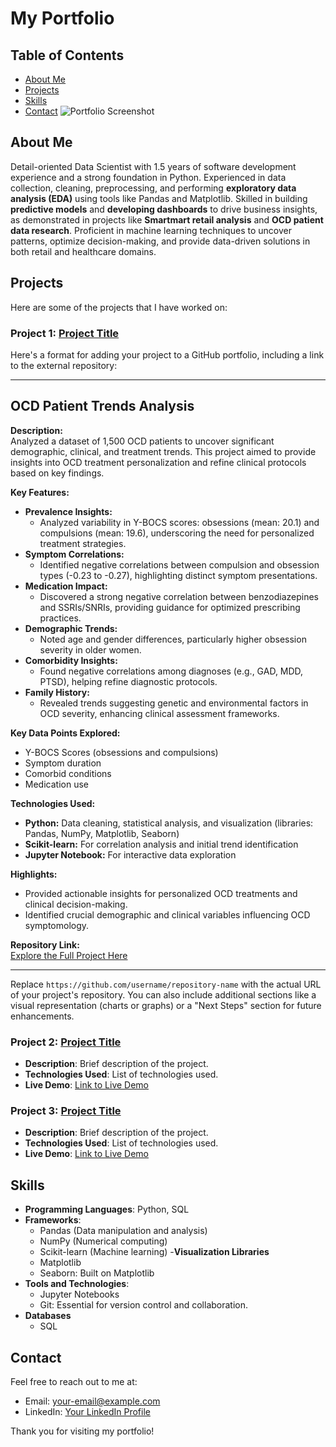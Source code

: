 # My Portfolio

## Table of Contents

- [About Me](#about-me)
- [Projects](#projects)
- [Skills](#skills)
- [Contact](#contact)
![Portfolio Screenshot](images/screenshot.png)

## About Me

Detail-oriented Data Scientist with 1.5 years of software development experience and a strong foundation in Python. Experienced in data collection, cleaning, preprocessing, and performing **exploratory data analysis (EDA)** using tools like Pandas and Matplotlib. Skilled in building **predictive models** and **developing dashboards** to drive business insights, as demonstrated in projects like **Smartmart retail analysis** and **OCD patient data research**. Proficient in machine learning techniques to uncover patterns, optimize decision-making, and provide data-driven solutions in both retail and healthcare domains.
## Projects

Here are some of the projects that I have worked on:

### Project 1: [Project Title](link-to-project)
Here's a format for adding your project to a GitHub portfolio, including a link to the external repository:  

---

## **OCD Patient Trends Analysis**  
**Description:**  
Analyzed a dataset of 1,500 OCD patients to uncover significant demographic, clinical, and treatment trends. This project aimed to provide insights into OCD treatment personalization and refine clinical protocols based on key findings.

**Key Features:**  
- **Prevalence Insights:**  
  - Analyzed variability in Y-BOCS scores: obsessions (mean: 20.1) and compulsions (mean: 19.6), underscoring the need for personalized treatment strategies.  
- **Symptom Correlations:**  
  - Identified negative correlations between compulsion and obsession types (-0.23 to -0.27), highlighting distinct symptom presentations.  
- **Medication Impact:**  
  - Discovered a strong negative correlation between benzodiazepines and SSRIs/SNRIs, providing guidance for optimized prescribing practices.  
- **Demographic Trends:**  
  - Noted age and gender differences, particularly higher obsession severity in older women.  
- **Comorbidity Insights:**  
  - Found negative correlations among diagnoses (e.g., GAD, MDD, PTSD), helping refine diagnostic protocols.  
- **Family History:**  
  - Revealed trends suggesting genetic and environmental factors in OCD severity, enhancing clinical assessment frameworks.

**Key Data Points Explored:**  
- Y-BOCS Scores (obsessions and compulsions)  
- Symptom duration  
- Comorbid conditions  
- Medication use  

**Technologies Used:**  
- **Python:** Data cleaning, statistical analysis, and visualization (libraries: Pandas, NumPy, Matplotlib, Seaborn)  
- **Scikit-learn:** For correlation analysis and initial trend identification  
- **Jupyter Notebook:** For interactive data exploration  

**Highlights:**  
- Provided actionable insights for personalized OCD treatments and clinical decision-making.  
- Identified crucial demographic and clinical variables influencing OCD symptomology.  

**Repository Link:**  
[Explore the Full Project Here](https://github.com/ANUSHA-E-M/OCD-Patient-Analysis)  

---

Replace `https://github.com/username/repository-name` with the actual URL of your project's repository. You can also include additional sections like a visual representation (charts or graphs) or a "Next Steps" section for future enhancements.

### Project 2: [Project Title](link-to-project)
- **Description**: Brief description of the project.
- **Technologies Used**: List of technologies used.
- **Live Demo**: [Link to Live Demo](link-to-live-demo)

### Project 3: [Project Title](link-to-project)
- **Description**: Brief description of the project.
- **Technologies Used**: List of technologies used.
- **Live Demo**: [Link to Live Demo](link-to-live-demo)

## Skills

- **Programming Languages**: Python, SQL
- **Frameworks**:
  - Pandas (Data manipulation and analysis)
  - NumPy (Numerical computing)
  - Scikit-learn (Machine learning)
-**Visualization Libraries**
  - Matplotlib
  - Seaborn: Built on Matplotlib
- **Tools and Technologies**:
  - Jupyter Notebooks
  - Git: Essential for version control and collaboration.
- **Databases**
  - SQL
    
## Contact

Feel free to reach out to me at:
- Email: [your-email@example.com](anu.mahanthesh.2468@gmail.com)
- LinkedIn: [Your LinkedIn Profile](www.linkedin.com/in/anusha-e-m)

Thank you for visiting my portfolio!

<!--
**ANUSHA-E-M/ANUSHA-E-M** is a ✨ _special_ ✨ repository because its `README.md` (this file) appears on your GitHub profile.

Here are some ideas to get you started:

- 🔭 I’m currently working on ...
- 🌱 I’m currently learning ...
- 👯 I’m looking to collaborate on ...
- 🤔 I’m looking for help with ...
- 💬 Ask me about ...
- 📫 How to reach me: ...
- 😄 Pronouns: ...
- ⚡ Fun fact: ...
-->
